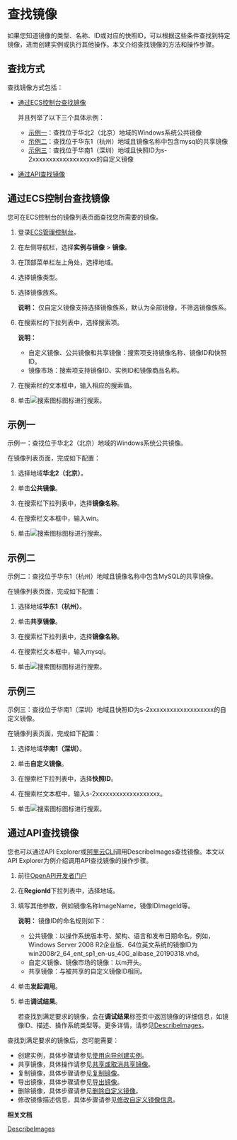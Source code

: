 # 查找镜像

如果您知道镜像的类型、名称、ID或对应的快照ID，可以根据这些条件查找到特定镜像，进而创建实例或执行其他操作。本文介绍查找镜像的方法和操作步骤。

## 查找方式

查找镜像方式包括：

-   [通过ECS控制台查找镜像](#section_3dr_thy_v7p)

    并且列举了以下三个具体示例：

    -   [示例一](#section_bbf_onb_lzi)：查找位于华北2（北京）地域的Windows系统公共镜像
    -   [示例二](#section_g4o_i28_knb)：查找位于华东1（杭州）地域且镜像名称中包含mysql的共享镜像
    -   [示例三](#section_4k0_90k_qvn)：查找位于华南1（深圳）地域且快照ID为s-2xxxxxxxxxxxxxxxxxxx的自定义镜像
-   [通过API查找镜像](#section_wmv_5az_ujo)

## 通过ECS控制台查找镜像

您可在ECS控制台的镜像列表页面查找您所需要的镜像。

1.  登录[ECS管理控制台](https://ecs.console.aliyun.com)。

2.  在左侧导航栏，选择**实例与镜像** \> **镜像**。

3.  在顶部菜单栏左上角处，选择地域。

4.  选择镜像类型。

5.  选择镜像族系。

    **说明：** 仅自定义镜像支持选择镜像族系，默认为全部镜像，不筛选镜像族系。

6.  在搜索栏的下拉列表中，选择搜索项。

    **说明：**

    -   自定义镜像、公共镜像和共享镜像：搜索项支持镜像名称、镜像ID和快照ID。
    -   镜像市场：搜索项支持镜像ID、实例ID和镜像商品名称。
7.  在搜索栏的文本框中，输入相应的搜索值。

8.  单击![搜索图标](https://static-aliyun-doc.oss-accelerate.aliyuncs.com/assets/img/zh-CN/6427425061/p162845.png)图标进行搜索。


## 示例一

示例一：查找位于华北2（北京）地域的Windows系统公共镜像。

在镜像列表页面，完成如下配置：

1.  选择地域**华北2（北京）**。

2.  单击**公共镜像**。

3.  在搜索栏下拉列表中，选择**镜像名称**。

4.  在搜索栏文本框中，输入win。

5.  单击![搜索图标](https://static-aliyun-doc.oss-accelerate.aliyuncs.com/assets/img/zh-CN/6427425061/p162845.png)图标进行搜索。


## 示例二

示例二：查找位于华东1（杭州）地域且镜像名称中包含MySQL的共享镜像。

在镜像列表页面，完成如下配置：

1.  选择地域**华东1（杭州）**。

2.  单击**共享镜像**。

3.  在搜索栏下拉列表中，选择**镜像名称**。

4.  在搜索栏文本框中，输入mysql。

5.  单击![搜索图标](https://static-aliyun-doc.oss-accelerate.aliyuncs.com/assets/img/zh-CN/6427425061/p162845.png)图标进行搜索。


## 示例三

示例三：查找位于华南1（深圳）地域且快照ID为s-2xxxxxxxxxxxxxxxxxxx的自定义镜像。

在镜像列表页面，完成如下配置：

1.  选择地域**华南1（深圳）**。

2.  单击**自定义镜像**。

3.  在搜索栏下拉列表中，选择**快照ID**。

4.  在搜索栏文本框中，输入s-2xxxxxxxxxxxxxxxxxxx。

5.  单击![搜索图标](https://static-aliyun-doc.oss-accelerate.aliyuncs.com/assets/img/zh-CN/6427425061/p162845.png)图标进行搜索。


## 通过API查找镜像

您也可以通过API Explorer或[阿里云CLI]()调用DescribeImages查找镜像。本文以API Explorer为例介绍调用API查找镜像的操作步骤。

1.  前往[OpenAPI开发者门户](https://next.api.aliyun.com/api/Ecs/2014-05-26)

2.  在**RegionId**下拉列表中，选择地域。

3.  填写其他参数，例如镜像名称ImageName，镜像IDImageId等。

    **说明：** 镜像ID的命名规则如下：

    -   公共镜像：以操作系统版本号、架构、语言和发布日期命名。例如，Windows Server 2008 R2企业版、64位英文系统的镜像ID为win2008r2\_64\_ent\_sp1\_en-us\_40G\_alibase\_20190318.vhd。
    -   自定义镜像、镜像市场的镜像：以m开头。
    -   共享镜像：与被共享的自定义镜像ID相同。
4.  单击**发起调用**。

5.  单击**调试结果**。

    若查找到满足要求的镜像，会在**调试结果**标签页中返回镜像的详细信息，如镜像ID、描述、操作系统类型等。更多详情，请参见[DescribeImages](/cn.zh-CN/API参考/镜像/DescribeImages.md)。


查找到满足要求的镜像后，您可能需要：

-   创建实例，具体步骤请参见[使用向导创建实例](/cn.zh-CN/实例/创建实例/使用向导创建实例.md)。
-   共享镜像，具体操作请参见[共享或取消共享镜像](/cn.zh-CN/镜像/自定义镜像/共享或取消共享镜像.md)。
-   复制镜像，具体步骤请参见[复制镜像](/cn.zh-CN/镜像/自定义镜像/复制镜像.md)。
-   导出镜像，具体步骤请参见[导出镜像](/cn.zh-CN/镜像/自定义镜像/导出镜像.md)。
-   删除镜像，具体步骤请参见[删除自定义镜像](/cn.zh-CN/镜像/自定义镜像/删除自定义镜像.md)。
-   修改镜像描述信息，具体步骤请参见[修改自定义镜像信息](/cn.zh-CN/镜像/自定义镜像/修改自定义镜像信息.md)。

**相关文档**  


[DescribeImages](/cn.zh-CN/API参考/镜像/DescribeImages.md)

